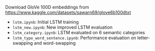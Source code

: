 Download GloVe 100D embeddings from https://www.kaggle.com/datasets/sawarn69/glove6b100dtxt

- `lstm.ipynb`: Initial LSTM training
- `lstm_new.ipynb`: New improved LSTM evaluation
- `lstm_category.ipynb`: LSTM evaluated on 6 semantic categories
- `lstm_typo_word_sentence.ipynb`: Performance evaluation on letter-swapping and word-swapping
